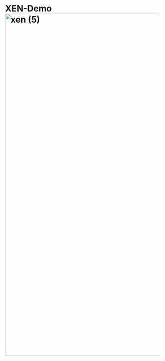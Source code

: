 # XEN-Demo<img width="1111" alt="xen (5)" src="https://github.com/BuddhiPriyashan/XEN-Demo/assets/18088808/f566d5c6-37fc-4ee8-aeeb-b92a61fba103">

